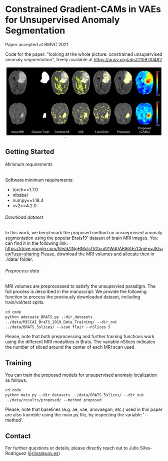 # Constrained Gradient-CAMs in VAEs for Unsupervised Anomaly Segmentation
Paper accepted at BMVC 2021

Code for the paper: "looking at the whole picture: constrained unsupervised anomaly segmentation", freely available at
https://arxiv.org/abs/2109.00482

![This is an image](https://github.com/cvblab/anomaly_localization_vae_gcams/blob/main/figures/brats19_results_qualitative.png)

## Getting Started

###### Minimum requirements

Software minimum requirements:
- torch==1.7.0
- nibabel
- numpy==1.18.4
- cv2==4.2.0


###### Download dataset

In this work, we benchmark the proposed method on unsueprvised anomaly segmentation using the popular Brats19' dataset of brain MRI images. You can find it in the following link:
https://drive.google.com/file/d/1NgHMcIcfVGcoAYWd0ABI6AEZCkpFpvJ8/view?usp=sharing
Please, download the MRI volumes and allocate then in ./data/ folder.

###### Preprocess data
MRI volumes are preprocessed to satisfy the unsupervied paradigm. The full process is described in the manuscript. We provide the following function to process the previously downloaded dataset, including train/val/test splits.

```
cd code
python adecuate_BRATS.py --dir_datasets ../data/MICCAI_BraTS_2019_Data_Training/ --dir_out ../data/BRATS_5slices/ --scan flair --nSlices 5
```

Please, note that both preprocessing and further training functions work using the different MRI modalities in Brats. The variable nSlices indicates the number of sliced around the center of each MRI scan used.

## Training

You can train the proposed models for unsupervised anomaly localization as follows:

```
cd code
python main.py --dir_datasets ../data/BRATS_5slices/ --dir_out ../data/results/proposed/ --method proposed
```

Please, note that baselines (e.g. ae, vae, anovaegan, etc.) used in this paper are also traineble using the main.py file, by inspecting the variable '--method'.

## Contact
For further questions or details, please directly reach out to Julio Silva-Rodríguez
(jjsilva@upv.es)
